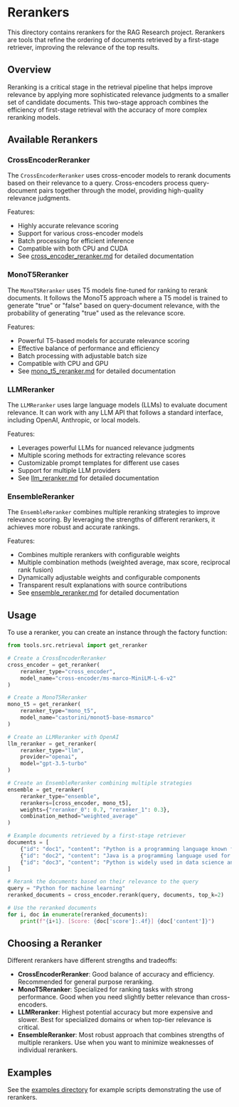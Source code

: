 # Rerankers

This directory contains rerankers for the RAG Research project. Rerankers are tools that refine the ordering of documents retrieved by a first-stage retriever, improving the relevance of the top results.

## Overview

Reranking is a critical stage in the retrieval pipeline that helps improve relevance by applying more sophisticated relevance judgments to a smaller set of candidate documents. This two-stage approach combines the efficiency of first-stage retrieval with the accuracy of more complex reranking models.

## Available Rerankers

### CrossEncoderReranker

The `CrossEncoderReranker` uses cross-encoder models to rerank documents based on their relevance to a query. Cross-encoders process query-document pairs together through the model, providing high-quality relevance judgments.

Features:
- Highly accurate relevance scoring
- Support for various cross-encoder models
- Batch processing for efficient inference
- Compatible with both CPU and CUDA
- See [cross_encoder_reranker.md](./cross_encoder_reranker.md) for detailed documentation

### MonoT5Reranker

The `MonoT5Reranker` uses T5 models fine-tuned for ranking to rerank documents. It follows the MonoT5 approach where a T5 model is trained to generate "true" or "false" based on query-document relevance, with the probability of generating "true" used as the relevance score.

Features:
- Powerful T5-based models for accurate relevance scoring
- Effective balance of performance and efficiency
- Batch processing with adjustable batch size
- Compatible with CPU and GPU
- See [mono_t5_reranker.md](./mono_t5_reranker.md) for detailed documentation

### LLMReranker

The `LLMReranker` uses large language models (LLMs) to evaluate document relevance. It can work with any LLM API that follows a standard interface, including OpenAI, Anthropic, or local models.

Features:
- Leverages powerful LLMs for nuanced relevance judgments
- Multiple scoring methods for extracting relevance scores
- Customizable prompt templates for different use cases
- Support for multiple LLM providers
- See [llm_reranker.md](./llm_reranker.md) for detailed documentation

### EnsembleReranker

The `EnsembleReranker` combines multiple reranking strategies to improve relevance scoring. By leveraging the strengths of different rerankers, it achieves more robust and accurate rankings.

Features:
- Combines multiple rerankers with configurable weights
- Multiple combination methods (weighted average, max score, reciprocal rank fusion)
- Dynamically adjustable weights and configurable components
- Transparent result explanations with source contributions
- See [ensemble_reranker.md](./ensemble_reranker.md) for detailed documentation

## Usage

To use a reranker, you can create an instance through the factory function:

```python
from tools.src.retrieval import get_reranker

# Create a CrossEncoderReranker
cross_encoder = get_reranker(
    reranker_type="cross_encoder",
    model_name="cross-encoder/ms-marco-MiniLM-L-6-v2"
)

# Create a MonoT5Reranker
mono_t5 = get_reranker(
    reranker_type="mono_t5",
    model_name="castorini/monot5-base-msmarco"
)

# Create an LLMReranker with OpenAI
llm_reranker = get_reranker(
    reranker_type="llm",
    provider="openai",
    model="gpt-3.5-turbo"
)

# Create an EnsembleReranker combining multiple strategies
ensemble = get_reranker(
    reranker_type="ensemble",
    rerankers=[cross_encoder, mono_t5],
    weights={"reranker_0": 0.7, "reranker_1": 0.3},
    combination_method="weighted_average"
)

# Example documents retrieved by a first-stage retriever
documents = [
    {"id": "doc1", "content": "Python is a programming language known for its readability."},
    {"id": "doc2", "content": "Java is a programming language used for enterprise applications."},
    {"id": "doc3", "content": "Python is widely used in data science and machine learning."}
]

# Rerank the documents based on their relevance to the query
query = "Python for machine learning"
reranked_documents = cross_encoder.rerank(query, documents, top_k=2)

# Use the reranked documents
for i, doc in enumerate(reranked_documents):
    print(f"{i+1}. [Score: {doc['score']:.4f}] {doc['content']}")
```

## Choosing a Reranker

Different rerankers have different strengths and tradeoffs:

- **CrossEncoderReranker**: Good balance of accuracy and efficiency. Recommended for general purpose reranking.
- **MonoT5Reranker**: Specialized for ranking tasks with strong performance. Good when you need slightly better relevance than cross-encoders.
- **LLMReranker**: Highest potential accuracy but more expensive and slower. Best for specialized domains or when top-tier relevance is critical.
- **EnsembleReranker**: Most robust approach that combines strengths of multiple rerankers. Use when you want to minimize weaknesses of individual rerankers.

## Examples

See the [examples directory](../../../examples/retrieval/rerankers/) for example scripts demonstrating the use of rerankers. 